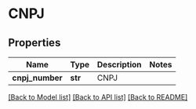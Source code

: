 # CNPJ

## Properties
Name | Type | Description | Notes
------------ | ------------- | ------------- | -------------
**cnpj_number** | **str** | CNPJ | 

[[Back to Model list]](../README.md#documentation-for-models) [[Back to API list]](../README.md#documentation-for-api-endpoints) [[Back to README]](../README.md)

